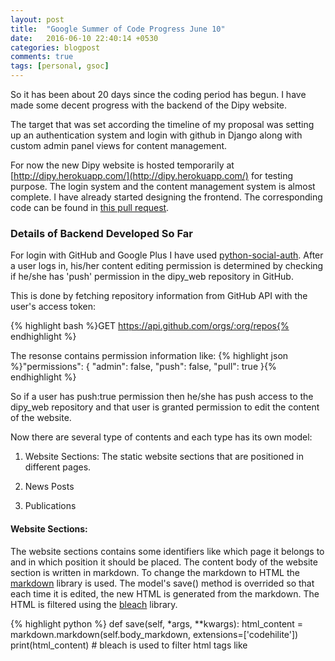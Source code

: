 ```yaml
---
layout: post
title:  "Google Summer of Code Progress June 10"
date:   2016-06-10 22:40:14 +0530
categories: blogpost
comments: true
tags: [personal, gsoc]
---
```


So it has been about 20 days since the coding period has begun. I have made some decent progress with the backend of the Dipy website.
<!--more-->

The target that was set according the timeline of my proposal was setting up an authentication system and login with github in Django along with custom admin panel views for content management.

For now the new Dipy website is hosted temporarily at [http://dipy.herokuapp.com/](http://dipy.herokuapp.com/) for testing purpose. The login system and the content management system is almost complete. I have already started designing the frontend. The corresponding code can be found in [this pull request](https://github.com/nipy/dipy_web/pull/2).

### Details of Backend Developed So Far

For login with GitHub and Google Plus I have used [python-social-auth](https://github.com/omab/python-social-auth). After a user logs in, his/her content editing permission is determined by checking if he/she has 'push' permission in the dipy_web repository in GitHub.

This is done by fetching repository information from GitHub API with the user's access token:

{% highlight bash %}GET https://api.github.com/orgs/:org/repos{% endhighlight %}

The resonse contains permission information like:
{% highlight json %}"permissions": {
      "admin": false,
      "push": false,
      "pull": true
    }{% endhighlight %}

So if a user has push:true permission then he/she has push access to the dipy_web repository and that user is granted permission to edit the content of the website.


Now there are several type of contents and each type has its own model:

1. Website Sections: The static website sections that are positioned in different pages.

2. News Posts

3. Publications


#### Website Sections:

The website sections contains some identifiers like which page it belongs to and in which position it should be placed. The content body of the website section is written in markdown. To change the markdown to HTML the [markdown](https://pythonhosted.org/Markdown/) library is used. The model's save() method is overrided so that each time it is edited, the new HTML is generated from the markdown. The HTML is filtered using the [bleach](http://bleach.readthedocs.io/) library.

{% highlight python %}
def save(self, *args, **kwargs):
    html_content = markdown.markdown(self.body_markdown,
                                     extensions=['codehilite'])
    print(html_content)
    # bleach is used to filter html tags like <script> for security
    self.body_html = bleach.clean(html_content, allowed_html_tags,
                                  allowed_attrs)
    self.modified = datetime.datetime.now()
    # Call the "real" save() method.
    super(WebsiteSection, self).save(*args, **kwargs)
{% endhighlight %}

There is requirement of embedding youtube videos in the markdown content of website sections. But allowing ifames in markdown would allow embedding any kind of content from any arbitrary source. So I wrote a custom template filter for converting the youtube links into embed codes. This also makes it simple to embed the videos as only pasting the url is all that the user needs to do.

{% highlight python %}
register.filter(name='youtube_embed_url')
def youtube_embed_url(value):
    exp = re.compile(r'((http|https)\:\/\/www\.youtube\.com\/watch\?v=([a-zA-Z0-9]*))')
    matches = exp.findall(value)
    processed_str = value
    template = '<div class="youtube-wrapper"><iframe class="youtube-embed" width="640" height="360" \
                src="https://www.youtube.com/embed/%s?rel=0&modestbranding=1" \
                frameborder="0" allowfullscreen></iframe></div>'
    for match in matches:
        processed_str = processed_str.replace(match[0], template % match[2])
    return processed_str
{% endhighlight %}

#### News Posts:

News posts are simple models for storing news with post dates. Most recent news are displayed in the home page.

#### Publications:

Publications are Journal/Conference/Book Chapter publications or any other literature about Dipy that people may want to know about or cite.

One important information about the publications that people often seek is the bibtex. Also the publication information can be extracted from the bibtex only. So instead of entering all details of the publications in a form, the content editor can only enter the bibtex and the model can be automatically populated by parsing the bibtex. For parsing bibtex instead of writing a new parser from scratch I have used [bibtexparser](https://pypi.python.org/pypi/bibtexparser/0.6.2) library.

Another property of the publications is that they can be marked as highlighted and the highlighted publications can be displayed separately in the home page or anywhere else.


### Some more thoughts on the GSOC journey so far

I just love it :) Especially because of my mentors. We have weekly video call meetings where a very specific set of targets are set for the coming week. This helps to maintain my focus in a particular direction. Also there is regular exchange of mails throught the week. They also go through my code every week and give feedback, so I am always trying to be very careful and make less mistakes :P

They inspire me to work harder.